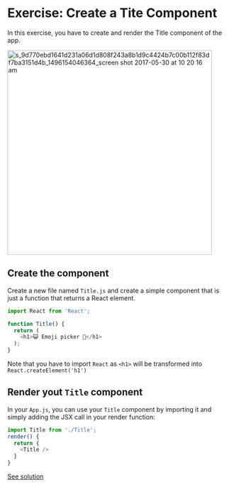 # Exercise: Create a Tite Component

In this exercise, you have to create and render the Title component of the app.

<img width="461" alt="s_9d770ebd1641d231a06d1d808f243a8b1d9c4424b7c00b112f83df7ba3151d4b_1496154046364_screen shot 2017-05-30 at 10 20 16 am" src="https://user-images.githubusercontent.com/445045/27197092-0109bffc-51db-11e7-9571-0517798c710a.png">

## Create the component

Create a new file named `Title.js` and create a simple component that is just a function that returns a React element.

```js
import React from 'React';

function Title() {
  return (
    <h1>😺 Emoji picker 🐶</h1>
  );
}
```

Note that you have to import `React` as `<h1>` will be transformed into `React.createElement('h1')`

## Render yout `Title` component

In your `App.js`, you can use your `Title` component by importing it and simply adding the JSX call in your render function:

```js
import Title from './Title';
render() {
  return {
    <Title />
  }
}
```


[See solution](./Solution)
